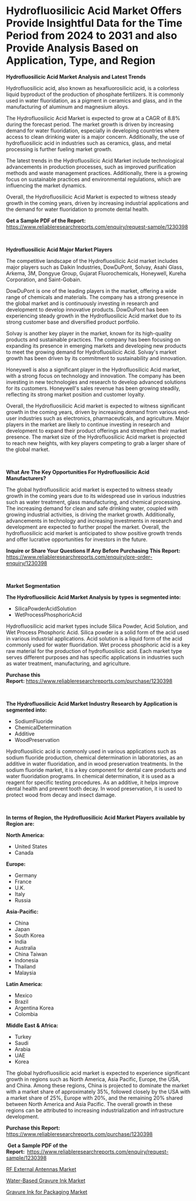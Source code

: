 <p><h1>Hydrofluosilicic Acid Market Offers Provide Insightful Data for the Time Period from 2024 to 2031 and also Provide Analysis Based on Application, Type, and Region</h1></p><p><strong>Hydrofluosilicic Acid Market Analysis and Latest Trends</strong></p>
<p><p>Hydrofluosilicic acid, also known as hexafluorosilicic acid, is a colorless liquid byproduct of the production of phosphate fertilizers. It is commonly used in water fluoridation, as a pigment in ceramics and glass, and in the manufacturing of aluminum and magnesium alloys.</p><p>The Hydrofluosilicic Acid Market is expected to grow at a CAGR of 8.8% during the forecast period. The market growth is driven by increasing demand for water fluoridation, especially in developing countries where access to clean drinking water is a major concern. Additionally, the use of hydrofluosilicic acid in industries such as ceramics, glass, and metal processing is further fueling market growth.</p><p>The latest trends in the Hydrofluosilicic Acid Market include technological advancements in production processes, such as improved purification methods and waste management practices. Additionally, there is a growing focus on sustainable practices and environmental regulations, which are influencing the market dynamics.</p><p>Overall, the Hydrofluosilicic Acid Market is expected to witness steady growth in the coming years, driven by increasing industrial applications and the demand for water fluoridation to promote dental health.</p></p>
<p><strong>Get a Sample PDF of the Report:&nbsp;</strong> <a href="https://www.reliableresearchreports.com/enquiry/request-sample/1230398">https://www.reliableresearchreports.com/enquiry/request-sample/1230398</a></p>
<p>&nbsp;</p>
<p><strong>Hydrofluosilicic Acid Major Market Players</strong></p>
<p><p>The competitive landscape of the Hydrofluosilicic Acid market includes major players such as Daikin Industries, DowDuPont, Solvay, Asahi Glass, Arkema, 3M, Dongyue Group, Gujarat Fluorochemicals, Honeywell, Kureha Corporation, and Saint-Gobain.</p><p>DowDuPont is one of the leading players in the market, offering a wide range of chemicals and materials. The company has a strong presence in the global market and is continuously investing in research and development to develop innovative products. DowDuPont has been experiencing steady growth in the Hydrofluosilicic Acid market due to its strong customer base and diversified product portfolio.</p><p>Solvay is another key player in the market, known for its high-quality products and sustainable practices. The company has been focusing on expanding its presence in emerging markets and developing new products to meet the growing demand for Hydrofluosilicic Acid. Solvay's market growth has been driven by its commitment to sustainability and innovation.</p><p>Honeywell is also a significant player in the Hydrofluosilicic Acid market, with a strong focus on technology and innovation. The company has been investing in new technologies and research to develop advanced solutions for its customers. Honeywell's sales revenue has been growing steadily, reflecting its strong market position and customer loyalty.</p><p>Overall, the Hydrofluosilicic Acid market is expected to witness significant growth in the coming years, driven by increasing demand from various end-user industries such as electronics, pharmaceuticals, and agriculture. Major players in the market are likely to continue investing in research and development to expand their product offerings and strengthen their market presence. The market size of the Hydrofluosilicic Acid market is projected to reach new heights, with key players competing to grab a larger share of the global market.</p></p>
<p>&nbsp;</p>
<p><strong>What Are The Key Opportunities For Hydrofluosilicic Acid Manufacturers?</strong></p>
<p><p>The global hydrofluosilicic acid market is expected to witness steady growth in the coming years due to its widespread use in various industries such as water treatment, glass manufacturing, and chemical processing. The increasing demand for clean and safe drinking water, coupled with growing industrial activities, is driving the market growth. Additionally, advancements in technology and increasing investments in research and development are expected to further propel the market. Overall, the hydrofluosilicic acid market is anticipated to show positive growth trends and offer lucrative opportunities for investors in the future.</p></p>
<p><strong>Inquire or Share Your Questions If Any Before Purchasing This Report:</strong> <a href="https://www.reliableresearchreports.com/enquiry/pre-order-enquiry/1230398">https://www.reliableresearchreports.com/enquiry/pre-order-enquiry/1230398</a></p>
<p>&nbsp;</p>
<p><strong>Market Segmentation</strong></p>
<p><strong>The Hydrofluosilicic Acid Market Analysis by types is segmented into:</strong></p>
<p><ul><li>SilicaPowderAcidSolution</li><li>WetProcessPhosphoricAcid</li></ul></p>
<p><p>Hydrofluosilicic acid market types include Silica Powder, Acid Solution, and Wet Process Phosphoric Acid. Silica powder is a solid form of the acid used in various industrial applications. Acid solution is a liquid form of the acid commonly used for water fluoridation. Wet process phosphoric acid is a key raw material for the production of hydrofluosilicic acid. Each market type serves different purposes and has specific applications in industries such as water treatment, manufacturing, and agriculture.</p></p>
<p><strong>Purchase this Report:&nbsp;</strong><a href="https://www.reliableresearchreports.com/purchase/1230398">https://www.reliableresearchreports.com/purchase/1230398</a></p>
<p>&nbsp;</p>
<p><strong>The Hydrofluosilicic Acid Market Industry Research by Application is segmented into:</strong></p>
<p><ul><li>SodiumFluoride</li><li>ChemicalDetermination</li><li>Additive</li><li>WoodPreservation</li></ul></p>
<p><p>Hydrofluosilicic acid is commonly used in various applications such as sodium fluoride production, chemical determination in laboratories, as an additive in water fluoridation, and in wood preservation treatments. In the sodium fluoride market, it is a key component for dental care products and water fluoridation programs. In chemical determination, it is used as a reagent for specific testing procedures. As an additive, it helps improve dental health and prevent tooth decay. In wood preservation, it is used to protect wood from decay and insect damage.</p></p>
<p>&nbsp;</p>
<p><strong>In terms of Region, the Hydrofluosilicic Acid Market Players available by Region are:</strong></p>
<p>
    <p> <strong> North America: </strong>
        <ul>
            <li>United States</li>
            <li>Canada</li>
        </ul>
        </p> 
    <p> <strong> Europe: </strong>
        <ul>
            <li>Germany</li>
            <li>France</li>
            <li>U.K.</li>
            <li>Italy</li>
            <li>Russia</li>
        </ul>
        </p> 
    <p> <strong> Asia-Pacific: </strong>
        <ul>
            <li>China</li>
            <li>Japan</li>
            <li>South Korea</li>
            <li>India</li>
            <li>Australia</li>
            <li>China Taiwan</li>
            <li>Indonesia</li>
            <li>Thailand</li>
            <li>Malaysia</li>
        </ul>
        </p> 
    <p> <strong> Latin America: </strong>
        <ul>
            <li>Mexico</li>
            <li>Brazil</li>
            <li>Argentina Korea</li>
            <li>Colombia</li>
        </ul>
        </p> 
    <p> <strong> Middle East & Africa: </strong>
        <ul>
            <li>Turkey</li>
            <li>Saudi</li>
            <li>Arabia</li>
            <li>UAE</li>
            <li>Korea</li>
        </ul>
    </p>
    </p>
<p><p>The global hydrofluosilicic acid market is expected to experience significant growth in regions such as North America, Asia Pacific, Europe, the USA, and China. Among these regions, China is projected to dominate the market with a market share of approximately 35%, followed closely by the USA with a market share of 25%, Europe with 20%, and the remaining 20% shared between North America and Asia Pacific. The overall growth in these regions can be attributed to increasing industrialization and infrastructure development.</p></p>
<p><strong>Purchase this Report: </strong><a href="https://www.reliableresearchreports.com/purchase/1230398">https://www.reliableresearchreports.com/purchase/1230398</a></p>
<p>&nbsp;<strong>Get a Sample PDF of the Report:&nbsp;&nbsp;</strong><a href="https://www.reliableresearchreports.com/enquiry/request-sample/1230398">https://www.reliableresearchreports.com/enquiry/request-sample/1230398</a></p>
<p><strong></strong></p>
<p><p><a href="https://view.publitas.com/reportprime-1/rf-external-antennas-market-analysis-examines-its-scope-on-growth-opportunities-and-forecasted-trends-spanning-from-2023-to-2030/">RF External Antennas Market</a></p><p><a href="https://view.publitas.com/reportprime-1/water-based-gravure-ink-market-research-report-provides-critical-insights-that-can-help-shape-business-development-and-investment-strategies/">Water-Based Gravure Ink Market</a></p><p><a href="https://view.publitas.com/reportprime-1/gravure-ink-for-packaging-market-with-the-goal-of-estimating-the-market-size-and-future-growth-potential-of-various-market-segments-based-on-component-applications-end-user-and-region/">Gravure Ink for Packaging Market</a></p></p>